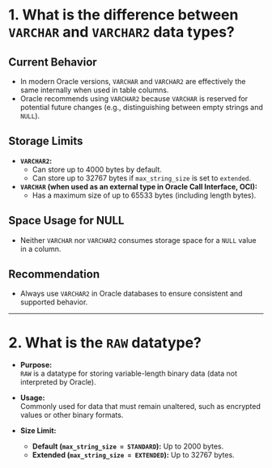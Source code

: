 # 1. What is the difference between `VARCHAR` and `VARCHAR2` data types?

## Current Behavior

- In modern Oracle versions, `VARCHAR` and `VARCHAR2` are effectively the same internally when used in table columns.
- Oracle recommends using `VARCHAR2` because `VARCHAR` is reserved for potential future changes (e.g., distinguishing between empty strings and `NULL`).

## Storage Limits

- **`VARCHAR2`:**
  - Can store up to 4000 bytes by default.
  - Can store up to 32767 bytes if `max_string_size` is set to `extended`.
- **`VARCHAR` (when used as an external type in Oracle Call Interface, OCI):**
  - Has a maximum size of up to 65533 bytes (including length bytes).

## Space Usage for NULL

- Neither `VARCHAR` nor `VARCHAR2` consumes storage space for a `NULL` value in a column.

## Recommendation

- Always use `VARCHAR2` in Oracle databases to ensure consistent and supported behavior.

---

# 2. What is the `RAW` datatype?

- **Purpose:**  
  `RAW` is a datatype for storing variable-length binary data (data not interpreted by Oracle).

- **Usage:**  
  Commonly used for data that must remain unaltered, such as encrypted values or other binary formats.

- **Size Limit:**
  - **Default (`max_string_size = STANDARD`):** Up to 2000 bytes.
  - **Extended (`max_string_size = EXTENDED`):** Up to 32767 bytes.
